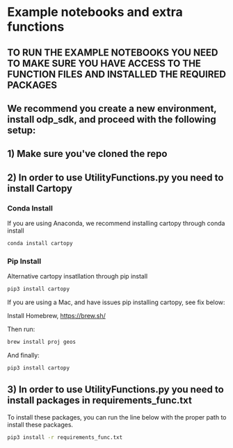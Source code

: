 # Example notebooks and extra functions

## TO RUN THE EXAMPLE NOTEBOOKS YOU NEED TO MAKE SURE YOU HAVE ACCESS TO THE FUNCTION FILES AND INSTALLED THE REQUIRED PACKAGES
## We recommend you create a new environment, install odp_sdk, and proceed with the following setup:

## 1) Make sure you've cloned the repo

## 2) In order to use UtilityFunctions.py you need to install Cartopy

###  Conda Install
If you are using Anaconda, we recommend installing cartopy through conda install
```bash
conda install cartopy
```

###  Pip Install 
Alternative cartopy insatllation through pip install
```bash
pip3 install cartopy
```

If you are using a Mac, and have issues pip installing cartopy, see fix below:

Install Homebrew, https://brew.sh/

Then run: 

```bash
brew install proj geos
```
And finally:

```bash
pip3 install cartopy
```
## 3) In order to use UtilityFunctions.py you need to install packages in requirements_func.txt

To install these packages, you can run the line below with the proper path to install these packages. 

```bash
pip3 install -r requirements_func.txt
```



